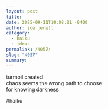 ```yaml
---
layout: post
title:
date: 2025-09-11T10:08:21 -0400
author: joe jenett
category:
  - haiku
  - ideas
permalink: /4057/
slug: "4057"
summary:
---
```

turmoil created<br>
chaos seems the wrong path to choose<br>
for knowing darkness

#haiku 


<a href="https://brid.gy/publish/mastodon"></a>